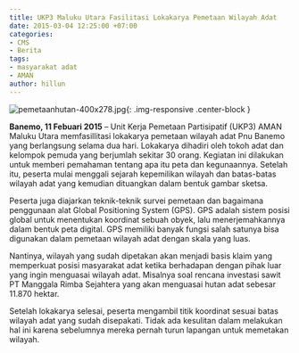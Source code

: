 ```yaml
---
title: UKP3 Maluku Utara Fasilitasi Lokakarya Pemetaan Wilayah Adat
date: 2015-03-04 12:25:00 +07:00
categories:
- CMS
- Berita
tags:
- masyarakat adat
- AMAN
author: hillun
---
```


![pemetaanhutan-400x278.jpg](/uploads/pemetaanhutan-400x278.jpg){: .img-responsive .center-block }

**Banemo, 11 Febuari 2015** – Unit Kerja Pemetaan Partisipatif (UKP3) AMAN Maluku Utara memfasillitasi lokakarya pemetaan wilayah adat Pnu Banemo yang berlangsung selama dua hari. Lokakarya dihadiri oleh tokoh adat dan kelompok pemuda yang berjumlah sekitar 30 orang. Kegiatan ini dilakukan untuk memberi pemahaman tentang apa itu peta dan kegunaannya. Setelah itu, peserta mulai menggali sejarah kepemilikan wilayah dan batas-batas wilayah adat yang kemudian dituangkan dalam bentuk gambar sketsa.

Peserta juga diajarkan teknik-teknik survei pemetaan dan bagaimana penggunaan alat Global Positioning System (GPS). GPS adalah sistem posisi global untuk menentukan koordinat sebuah obyek, lalu menerjemahkannya dalam bentuk peta digital. GPS memiliki banyak fungsi salah satunya bisa digunakan dalam pemetaan wilayah adat dengan skala yang luas.

Nantinya, wilayah yang sudah dipetakan akan menjadi basis klaim yang memperkuat posisi masyarakat adat ketika berhadapan dengan pihak luar yang ingin menguasai wilayah adat. Misalnya soal rencana investasi sawit PT Manggala Rimba Sejahtera yang akan menguasai hutan adat sebesar 11.870 hektar.

Setelah lokakarya selesai, peserta mengambil titik koordinat sesuai batas wilayah adat yang sudah disepakati. Tidak ada kesulitan dalam melakukan hal ini karena sebelumnya mereka pernah turun lapangan untuk memetakan wilayah.
